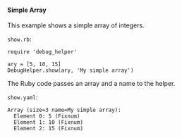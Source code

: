 #### Simple Array

This example shows a simple array of integers.

```show.rb```:
```:ruby
require 'debug_helper'

ary = [5, 10, 15]
DebugHelper.show(ary, 'My simple array')
```

The Ruby code passes an array and a name to the helper.

```show.yaml```:
```:yaml
Array (size=3 name=My simple array):
  Element 0: 5 (Fixnum)
  Element 1: 10 (Fixnum)
  Element 2: 15 (Fixnum)
```
